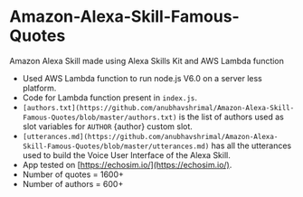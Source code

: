 # Amazon-Alexa-Skill-Famous-Quotes
Amazon Alexa Skill made using Alexa Skills Kit and AWS Lambda function

- Used AWS Lambda function to run node.js V6.0 on a server less platform.
- Code for Lambda function present in `index.js`.
- `[authors.txt](https://github.com/anubhavshrimal/Amazon-Alexa-Skill-Famous-Quotes/blob/master/authors.txt)` is the list of authors used as slot variables for `AUTHOR` {author} custom slot.
- `[utterances.md](https://github.com/anubhavshrimal/Amazon-Alexa-Skill-Famous-Quotes/blob/master/utterances.md)` has all the utterances used to build the Voice User Interface of the Alexa Skill.
- App tested on [https://echosim.io/](https://echosim.io/).
- Number of quotes = 1600+
- Number of authors = 600+